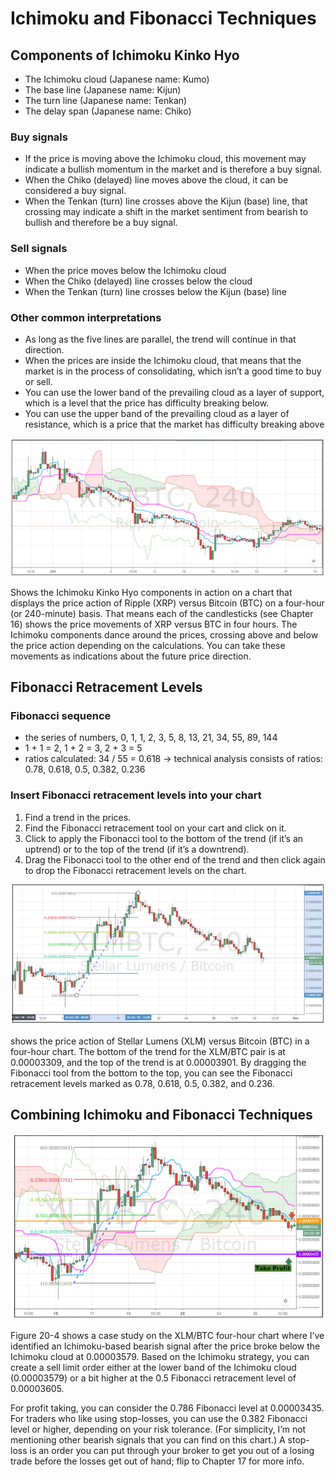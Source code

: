 # Ichimoku and Fibonacci Techniques

## Components of Ichimoku Kinko Hyo

* The Ichimoku cloud \(Japanese name: Kumo\)
* The base line \(Japanese name: Kijun\)
* The turn line \(Japanese name: Tenkan\)
* The delay span \(Japanese name: Chiko\)

### Buy signals

* If the price is moving above the Ichimoku cloud, this movement may indicate a bullish momentum in the market and is therefore a buy signal.
* When the Chiko \(delayed\) line moves above the cloud, it can be considered a buy signal.
* When the Tenkan \(turn\) line crosses above the Kijun \(base\) line, that crossing may indicate a shift in the market sentiment from bearish to bullish and therefore be a buy signal.

### Sell signals

* When the price moves below the Ichimoku cloud
* When the Chiko \(delayed\) line crosses below the cloud
* When the Tenkan \(turn\) line crosses below the Kijun \(base\) line

### Other common interpretations

* As long as the five lines are parallel, the trend will continue in that direction.
* When the prices are inside the Ichimoku cloud, that means that the market is in the process of consolidating, which isn’t a good time to buy or sell.
* You can use the lower band of the prevailing cloud as a layer of support, which is a level that the price has difficulty breaking below.
* You can use the upper band of the prevailing cloud as a layer of resistance, which is a price that the market has difficulty breaking above

![](../.gitbook/assets/image%20%2814%29.png)

Shows the Ichimoku Kinko Hyo components in action on a chart that displays the price action of Ripple \(XRP\) versus Bitcoin \(BTC\) on a four-hour \(or 240-minute\) basis. That means each of the candlesticks \(see Chapter 16\) shows the price movements of XRP versus BTC in four hours. The Ichimoku components dance around the prices, crossing above and below the price action depending on the calculations. You can take these movements as indications about the future price direction.

## Fibonacci Retracement Levels

### Fibonacci sequence

* the series of numbers, 0, 1, 1, 2, 3, 5, 8, 13, 21, 34, 55, 89, 144
* 1 + 1 = 2, 1 + 2 = 3, 2 + 3 = 5
* ratios calculated: 34 / 55 = 0.618 -&gt; technical analysis consists of ratios:  0.78, 0.618, 0.5, 0.382, 0.236

### Insert Fibonacci retracement levels into your chart

1. Find a trend in the prices.
2. Find the Fibonacci retracement tool on your cart and click on it.
3. Click to apply the Fibonacci tool to the bottom of the trend \(if it’s an uptrend\) or to the top of the trend \(if it’s a downtrend\).
4. Drag the Fibonacci tool to the other end of the trend and then click again to drop the Fibonacci retracement levels on the chart.

![](../.gitbook/assets/image%20%288%29.png)

shows the price action of Stellar Lumens \(XLM\) versus Bitcoin \(BTC\) in a four-hour chart. The bottom of the trend for the XLM/BTC pair is at 0.00003309, and the top of the trend is at 0.00003901. By dragging the Fibonacci tool from the bottom to the top, you can see the Fibonacci retracement levels marked as 0.78, 0.618, 0.5, 0.382, and 0.236.

## Combining Ichimoku and Fibonacci Techniques

![](../.gitbook/assets/image%20%2810%29.png)

Figure 20-4 shows a case study on the XLM/BTC four-hour chart where I’ve identified an Ichimoku-based bearish signal after the price broke below the Ichimoku cloud at 0.00003579. Based on the Ichimoku strategy, you can create a sell limit order either at the lower band of the Ichimoku cloud \(0.00003579\) or a bit higher at the 0.5 Fibonacci retracement level of 0.00003605.

For profit taking, you can consider the 0.786 Fibonacci level at 0.00003435. For traders who like using stop-losses, you can use the 0.382 Fibonacci level or higher, depending on your risk tolerance. \(For simplicity, I’m not mentioning other bearish signals that you can find on this chart.\) A stop-loss is an order you can put through your broker to get you out of a losing trade before the losses get out of hand; flip to Chapter 17 for more info.

